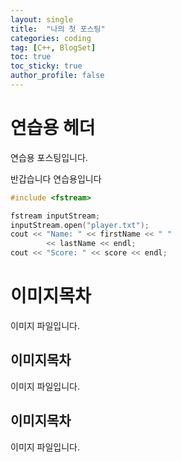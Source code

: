 ```yaml
---
layout: single
title:  "나의 첫 포스팅"
categories: coding
tag: [C++, BlogSet]
toc: true
toc_sticky: true
author_profile: false
---
```


# 연습용 헤더

연습용 포스팅입니다.

반갑습니다 연습용입니다

```c++
#include <fstream>

fstream inputStream; 	
inputStream.open("player.txt");
cout << "Name: " << firstName << " "
 		<< lastName << endl;
cout << "Score: " << score << endl;

```

# 이미지목차
이미지 파일입니다.
## 이미지목차
이미지 파일입니다.
## 이미지목차
이미지 파일입니다.